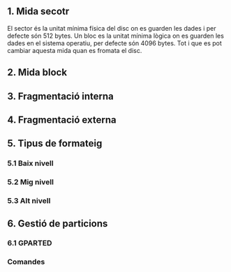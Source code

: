 ## 1. Mida secotr

El sector és la unitat mínima física del disc on es guarden les dades i per defecte són 512 bytes.
Un bloc es la unitat mínima lògica on es guarden les dades en el sistema operatiu, per defecte són 4096 bytes. Tot i que es pot cambiar aquesta mida quan es fromata el disc.

## 2. Mida block



## 3. Fragmentació interna



## 4. Fragmentació externa



## 5. Tipus de formateig



### 5.1 Baix nivell

### 5.2 Mig nivell

### 5.3 Alt nivell


## 6. Gestió de particions

### 6.1 GPARTED

### Comandes
